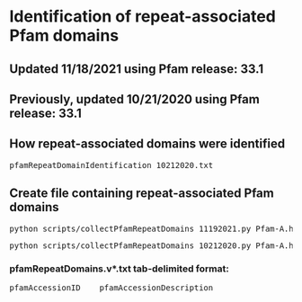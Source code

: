 # Identification of repeat-associated Pfam domains

## Updated 11/18/2021 using Pfam release: 33.1
## Previously, updated 10/21/2020 using Pfam release: 33.1

## How repeat-associated domains were identified
<pre>pfamRepeatDomainIdentification_10212020.txt</pre>

## Create file containing repeat-associated Pfam domains
<pre>python scripts/collectPfamRepeatDomains_11192021.py Pfam-A.hmm > pfamRepeatDomains.v6.txt</pre>

<pre>python scripts/collectPfamRepeatDomains_10212020.py Pfam-A.hmm > pfamRepeatDomains.v2.txt</pre>

### pfamRepeatDomains.v*.txt tab-delimited format:
<pre>pfamAccessionID	pfamAccessionDescription</pre>

